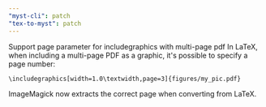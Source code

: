 ```yaml
---
"myst-cli": patch
"tex-to-myst": patch
---
```


Support page parameter for includegraphics with multi-page pdf
In LaTeX, when including a multi-page PDF as a graphic, it's possible to specify a page number:
```
\includegraphics[width=1.0\textwidth,page=3]{figures/my_pic.pdf}
```
ImageMagick now extracts the correct page when converting from LaTeX.
